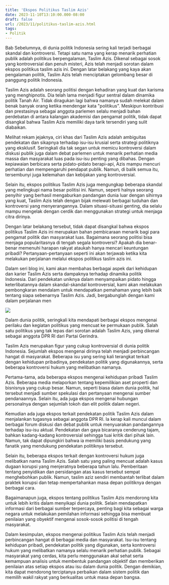 ```yaml
---
title: 'Ekspos Politikus Taslim Azis'
date: 2023-11-10T13:10:00.000-08:00
draft: false
url: /2023/11/politikus-taslim-azis.html
tags: 
- Politik
---
```


  

Bab Sebelumnya, di dunia politik Indonesia sering kali terjadi berbagai skandal dan kontroversi. Tetapi satu nama yang kerap menarik perhatian publik adalah politikus berpengalaman, Taslim Azis. Dikenal sebagai sosok yang kontroversial dan penuh misteri, Azis telah menjadi sorotan dalam ekspos politikus taslim azis ini. Dengan latar belakang yang kaya akan pengalaman politik, Taslim Azis telah menciptakan gelombang besar di panggung politik Indonesia.

  

Taslim Azis adalah seorang politisi dengan kehadiran yang kuat dan karisma yang menghipnotis. Dia telah lama menjadi figur sentral dalam dinamika politik Tanah Air. Tidak diragukan lagi bahwa namanya sudah melekat dalam benak banyak orang ketika mendengar kata "politikus". Meskipun kontribusi dan prestasinya sebagai anggota parlemen selalu menjadi bahan perdebatan di antara kalangan akademisi dan pengamat politik, tidak dapat disangkal bahwa Taslim Azis memiliki daya tarik tersendiri yang sulit diabaikan.

  

Melihat rekam jejaknya, ciri khas dari Taslim Azis adalah ambiguitas pendekatan dan sikapnya terhadap isu-isu krusial serta strategi politiknya yang eksklusif. Seringkali dia tak segan untuk memicu kontroversi dalam diskusi publik juga dalam debat parlemen untuk menarik perhatian media massa dan masyarakat luas pada isu-isu penting yang dibahas. Dengan kepiawaian berbicara serta pidato-pidato berapi-api, Azis mampu mencuri perhatian dan mempengaruhi pendapat publik. Namun, di balik semua itu, tersembunyi juga kelemahan dan kebijakan yang kontroversial.

  

Selain itu, ekspos politikus Taslim Azis juga mengungkap beberapa skandal yang melingkupi nama besar politisi ini. Namun, seperti halnya seorang penyihir yang berhasil mengaburkan pandangan dunia luar dengan sihirnya yang kuat, Taslim Azis telah dengan bijak melewati berbagai tuduhan dan kontroversi yang menyerangannya. Dalam situasi-situasi genting, dia selalu mampu mengelak dengan cerdik dan menggunakan strategi untuk menjaga citra dirinya.

  

Dengan latar belakang tersebut, tidak dapat disangkal bahwa ekspos politikus Taslim Azis ini merupakan bahan pembicaraan menarik bagi para pengamat politik dan masyarakat luas. Bagaimana seorang politisi bisa menjaga popularitasnya di tengah segala kontroversi? Apakah dia benar-benar memenuhi harapan rakyat ataukah hanya mencari keuntungan pribadi? Pertanyaan-pertanyaan seperti ini akan terjawab ketika kita melakukan perjalanan melalui ekspos politikus taslim azis ini.

  

Dalam seri blog ini, kami akan membahas berbagai aspek dari kehidupan dan karier Taslim Azis serta dampaknya terhadap dinamika politik Indonesia. Dari pendekatan uniknya dalam menyampaikan pidato hingga keterlibatannya dalam skandal-skandal kontroversial, kami akan melakukan pembongkaran mendalam untuk mendapatkan pemahaman yang lebih baik tentang siapa sebenarnya Taslim Azis. Jadi, bergabunglah dengan kami dalam perjalanan men

  

![](https://i1.wp.com/ambonmanise.com/wp-content/uploads/2019/01/IMG-20190118-WA0002.jpg?resize=750%2C430&ssl=1)

  

Dalam dunia politik, seringkali kita mendapati berbagai ekspos mengenai perilaku dan kegiatan politikus yang mencuat ke permukaan publik. Salah satu politikus yang tak lepas dari sorotan adalah Taslim Azis, yang dikenal sebagai anggota DPR RI dari Partai Gerindra.

  

Taslim Azis merupakan figur yang cukup kontroversial di dunia politik Indonesia. Sejumlah ekspos mengenai dirinya telah menjadi perbincangan hangat di masyarakat. Beberapa isu yang sering kali terangkat terkait dengan kehidupan pribadinya, pendekatan politik yang digunakannya, serta beberapa kontroversi hukum yang melibatkan namanya.

  

Pertama-tama, ada beberapa ekspos mengenai kehidupan pribadi Taslim Azis. Beberapa media melaporkan tentang kepemilikian aset properti dan bisnisnya yang cukup besar. Namun, seperti biasa dalam dunia politik, hal tersebut menjadi sumber spekulasi dan pertanyaan mengenai sumber pendanaannya. Selain itu, ada juga ekspos mengenai hubungan personalnya dengan sejumlah tokoh dan elit politik dalam negeri.

  

Kemudian ada juga ekspos terkait pendekatan politik Taslim Azis dalam menjalankan tugasnya sebagai anggota DPR RI. Ia kerap kali muncul dalam berbagai forum diskusi dan debat publik untuk menyuarakan pandangannya terhadap isu-isu aktual. Pendekatan dan gaya bicaranya cenderung tajam, bahkan kadang-kadang kontroversial sehingga tuai kritik dari pihak lain. Namun, tak dapat dipungkiri bahwa ia memiliki basis pendukung yang fanatik yang mendukung pendekatan politiknya tersebut.

  

Selain itu, beberapa ekspos terkait dengan kontroversi hukum juga melibatkan nama Taslim Azis. Salah satu yang paling mencuat adalah kasus dugaan korupsi yang menjeratnya beberapa tahun lalu. Pemberitaan tentang penyidikan dan persidangan atas kasus tersebut sempat menghebohkan publik. Namun, taslim aziz sendiri membantah terlibat dalam praktek korupsi dan tetap mempertahankan masa depan politiknya dengan berbagai cara.

  

Bagaimanapun juga, ekspos tentang politikus Taslim Azis mendorong kita untuk lebih kritis dalam menyikapi dunia politik. Selain mendapatkan informasi dari berbagai sumber terpercaya, penting bagi kita sebagai warga negara untuk melakukan pemilahan informasi sehingga bisa membuat penilaian yang obyektif mengenai sosok-sosok politisi di tengah masyarakat.

  

Dalam kesimpulan, ekspos mengenai politikus Taslim Azis telah menjadi perbincangan hangat di berbagai media dan masyarakat. Isu-isu tentang kehidupan pribadi, pendekatan politik yang digunakan, serta kontroversi hukum yang melibatkan namanya selalu menarik perhatian publik. Sebagai masyarakat yang cerdas, kita perlu menggunakan akal sehat serta kemampuan analisis untuk membentuk pandangan objektif dan memberikan penilaian atas setiap ekspos atau isu dalam dunia politik. Dengan demikian, kita dapat mendorong terciptanya perbaikan dalam sistem politik dan memilih wakil rakyat yang berkualitas untuk masa depan bangsa.